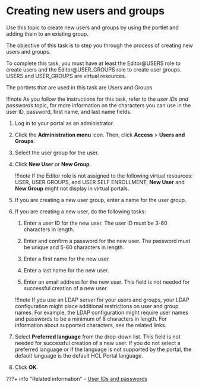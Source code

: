 # Creating new users and groups

Use this topic to create new users and groups by using the portlet and adding them to an existing group.

The objective of this task is to step you through the process of creating new users and groups.

To complete this task, you must have at least the Editor@USERS role to create users and the Editor@USER\_GROUPS role to create user groups. USERS and USER\_GROUPS are virtual resources.

The portlets that are used in this task are Users and Groups

!!!note
    As you follow the instructions for this task, refer to the *user IDs and passwords* topic, for more information on the characters you can use in the user ID, password, first name, and last name fields.

1.  Log in to your portal as an administrator.

2.  Click the **Administration menu** icon. Then, click **Access** \> **Users and Groups**.

3.  Select the user group for the user.

4.  Click **New User** or **New Group**.

    !!!note
        If the Editor role is not assigned to the following virtual resources: USER, USER GROUPS, and USER SELF ENROLLMENT, **New User** and **New Group** might not display in virtual portals.

5.  If you are creating a new user group, enter a name for the user group.

6.  If you are creating a new user, do the following tasks:

    1.  Enter a user ID for the new user. The user ID must be 3-60 characters in length.

    2.  Enter and confirm a password for the new user. The password must be unique and 5-60 characters in length.

    3.  Enter a first name for the new user.

    4.  Enter a last name for the new user.

    5.  Enter an email address for the new user. This field is not needed for successful creation of a new user.

    !!!note
        If you use an LDAP server for your users and groups, your LDAP configuration might place additional restrictions on user and group names. For example, the LDAP configuration might require user names and passwords to be a minimum of 8 characters in length. For information about supported characters, see the related links.

7.  Select **Preferred language** from the drop-down list. This field is not needed for successful creation of a new user. If you do not select a preferred language or if the language is not supported by the portal, the default language is the default HCL Portal language.

8.  Click **OK**.


???+ info "Related information" 
    - [User IDs and passwords](../../../../../../get_started/plan_deployment/traditional_deployment/sec_chars.md)

